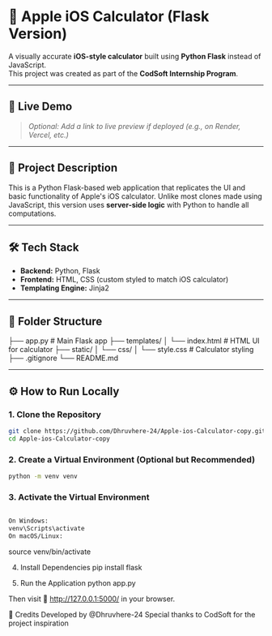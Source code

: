# 🍏 Apple iOS Calculator (Flask Version)

A visually accurate **iOS-style calculator** built using **Python Flask** instead of JavaScript.  
This project was created as part of the **CodSoft Internship Program**.

---

## 🚀 Live Demo

> _Optional: Add a link to live preview if deployed (e.g., on Render, Vercel, etc.)_

---

## 📌 Project Description

This is a Python Flask-based web application that replicates the UI and basic functionality of Apple's iOS calculator. Unlike most clones made using JavaScript, this version uses **server-side logic** with Python to handle all computations.

---

## 🛠️ Tech Stack

- **Backend:** Python, Flask
- **Frontend:** HTML, CSS (custom styled to match iOS calculator)
- **Templating Engine:** Jinja2

---

## 📁 Folder Structure
├── app.py # Main Flask app
├── templates/
│ └── index.html # HTML UI for calculator
├── static/
│ └── css/
│ └── style.css # Calculator styling
├── .gitignore
└── README.md



---

## ⚙️ How to Run Locally

### 1. Clone the Repository
```bash
git clone https://github.com/Dhruvhere-24/Apple-ios-Calculator-copy.git
cd Apple-ios-Calculator-copy
```
### 2. Create a Virtual Environment (Optional but Recommended)
```bash
python -m venv venv
```
### 3. Activate the Virtual Environment
```bash

On Windows:
venv\Scripts\activate
On macOS/Linux:
```
source venv/bin/activate

4. Install Dependencies
pip install flask

5. Run the Application
python app.py

Then visit 📍 http://127.0.0.1:5000/ in your browser.

🙌 Credits
Developed by @Dhruvhere-24
Special thanks to CodSoft for the project inspiration
